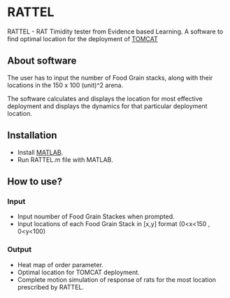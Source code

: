 # RATTEL
RATTEL - RAT Timidity tester from Evidence based Learning.
A software to find optimal location for the deployment of [TOMCAT](http://2018.igem.org/Team:IISER-Mohali/Hardware#Tomcat)

## About software
The user has to input the number of Food Grain stacks, along with their locations in the 150 x 100 (unit)^2 arena.

The software calculates and displays the location for most effective deployment and displays the dynamics for that particular deployment location.

## Installation
* Install [MATLAB](https://in.mathworks.com/store?s_tid=gn_store).
* Run RATTEL.m file with MATLAB.

## How to use?
### Input
* Input noumber of Food Grain Stackes when prompted.
* Input locations of each Food Grain Stack in [x,y] format (0<x<150 , 0<y<100)
### Output
* Heat map of order parameter.
* Optimal location for TOMCAT deployment.
* Complete motion simulation of response of rats for the most location prescribed by RATTEL.
